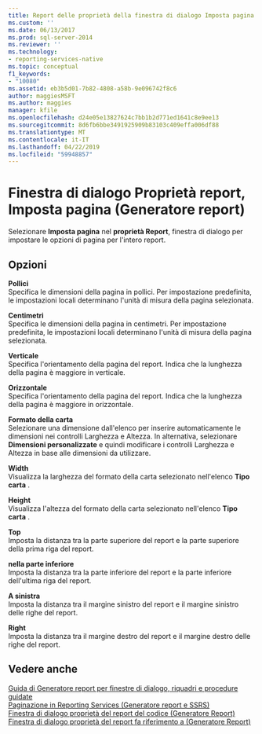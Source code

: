 ```yaml
---
title: Report delle proprietà della finestra di dialogo Imposta pagina (Generatore Report) | Microsoft Docs
ms.custom: ''
ms.date: 06/13/2017
ms.prod: sql-server-2014
ms.reviewer: ''
ms.technology:
- reporting-services-native
ms.topic: conceptual
f1_keywords:
- "10080"
ms.assetid: eb3b5d01-7b82-4808-a58b-9e096742f8c6
author: maggiesMSFT
ms.author: maggies
manager: kfile
ms.openlocfilehash: d24e05e13827624c7bb1b2d771ed1641c8e9ee13
ms.sourcegitcommit: 8d6fb6bbe3491925909b83103c409effa006df88
ms.translationtype: MT
ms.contentlocale: it-IT
ms.lasthandoff: 04/22/2019
ms.locfileid: "59948857"
---
```

# <a name="report-properties-dialog-box-page-setup-report-builder"></a>Finestra di dialogo Proprietà report, Imposta pagina (Generatore report)
  Selezionare **Imposta pagina** nel **proprietà Report**, finestra di dialogo per impostare le opzioni di pagina per l'intero report.  
  
## <a name="options"></a>Opzioni  
 **Pollici**  
 Specifica le dimensioni della pagina in pollici. Per impostazione predefinita, le impostazioni locali determinano l'unità di misura della pagina selezionata.  
  
 **Centimetri**  
 Specifica le dimensioni della pagina in centimetri. Per impostazione predefinita, le impostazioni locali determinano l'unità di misura della pagina selezionata.  
  
 **Verticale**  
 Specifica l'orientamento della pagina del report. Indica che la lunghezza della pagina è maggiore in verticale.  
  
 **Orizzontale**  
 Specifica l'orientamento della pagina del report. Indica che la lunghezza della pagina è maggiore in orizzontale.  
  
 **Formato della carta**  
 Selezionare una dimensione dall'elenco per inserire automaticamente le dimensioni nei controlli Larghezza e Altezza. In alternativa, selezionare **Dimensioni personalizzate** e quindi modificare i controlli Larghezza e Altezza in base alle dimensioni da utilizzare.  
  
 **Width**  
 Visualizza la larghezza del formato della carta selezionato nell'elenco **Tipo carta** .  
  
 **Height**  
 Visualizza l'altezza del formato della carta selezionato nell'elenco **Tipo carta** .  
  
 **Top**  
 Imposta la distanza tra la parte superiore del report e la parte superiore della prima riga del report.  
  
 **nella parte inferiore**  
 Imposta la distanza tra la parte inferiore del report e la parte inferiore dell'ultima riga del report.  
  
 **A sinistra**  
 Imposta la distanza tra il margine sinistro del report e il margine sinistro delle righe del report.  
  
 **Right**  
 Imposta la distanza tra il margine destro del report e il margine destro delle righe del report.  
  
## <a name="see-also"></a>Vedere anche  
 [Guida di Generatore report per finestre di dialogo, riquadri e procedure guidate](../../2014/reporting-services/report-builder-help-for-dialog-boxes-panes-and-wizards.md)   
 [Paginazione in Reporting Services &#40;Generatore report e SSRS&#41;](report-design/pagination-in-reporting-services-report-builder-and-ssrs.md)   
 [Finestra di dialogo proprietà del report del codice &#40;Generatore Report&#41;](../../2014/reporting-services/report-properties-dialog-box-code-report-builder.md)   
 [Finestra di dialogo proprietà del report fa riferimento a &#40;Generatore Report&#41;](../../2014/reporting-services/report-properties-dialog-box-references-report-builder.md)  
  
  
